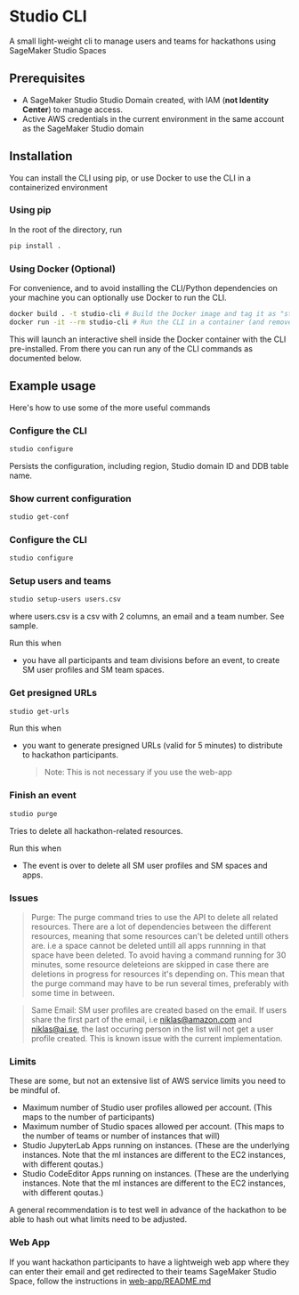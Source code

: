 # Studio CLI

A small light-weight cli to manage users and teams for hackathons using SageMaker Studio Spaces

## Prerequisites

- A SageMaker Studio Studio Domain created, with IAM (**not Identity Center**) to manage access.
- Active AWS credentials in the current environment in the same account as the SageMaker Studio domain

## Installation

You can install the CLI using pip, or use Docker to use the CLI in a containerized environment

### Using pip

In the root of the directory, run

```bash
pip install .
```

### Using Docker (Optional)

For convenience, and to avoid installing the CLI/Python dependencies on your machine you can optionally use Docker to run the CLI.

```bash
docker build . -t studio-cli # Build the Docker image and tag it as "studio-cli"
docker run -it --rm studio-cli # Run the CLI in a container (and remove the container when exiting)
```

This will launch an interactive shell inside the Docker container with the CLI pre-installed. From there you can run any of the CLI commands as documented below.

## Example usage

Here's how to use some of the more useful commands

### Configure the CLI

```bash
studio configure
```

Persists the configuration, including region, Studio domain ID and DDB table name.

### Show current configuration

```bash
studio get-conf
```

### Configure the CLI

```bash
studio configure
```

### Setup users and teams

```bash
studio setup-users users.csv
```

where users.csv is a csv with 2 columns, an email and a team number. See sample.

Run this when

- you have all participants and team divisions before an event, to create SM user profiles and SM team spaces.

### Get presigned URLs

```bash
studio get-urls
```

Run this when

- you want to generate presigned URLs (valid for 5 minutes) to distribute to hackathon participants.
  > Note: This is not necessary if you use the web-app

### Finish an event

```bash
studio purge
```

Tries to delete all hackathon-related resources.

Run this when

- The event is over to delete all SM user profiles and SM spaces and apps.

### Issues

> Purge: The purge command tries to use the API to delete all related resources. There are a lot of dependencies between the different resources, meaning that some resources can't be deleted untill others are. i.e a space cannot be deleted untill all apps runnning in that space have been deleted. To avoid having a command running for 30 minutes, some resource deleteions are skipped in case there are deletions in progress for resources it's depending on. This mean that the purge command may have to be run several times, preferably with some time in between.

> Same Email: SM user profiles are created based on the email. If users share the first part of the email, i.e niklas@amazon.com and niklas@ai.se, the last occuring person in the list will not get a user profile created. This is known issue with the current implementation.

### Limits

These are some, but not an extensive list of AWS service limits you need to be mindful of.

- Maximum number of Studio user profiles allowed per account. (This maps to the number of participants)
- Maximum number of Studio spaces allowed per account. (This maps to the number of teams or number of instances that will)
- Studio JupyterLab Apps running on <Instance type> instances. (These are the underlying instances. Note that the ml instances are different to the EC2 instances, with different qoutas.)
- Studio CodeEditor Apps running on <Instance type> instances. (These are the underlying instances. Note that the ml instances are different to the EC2 instances, with different qoutas.)

A general recommendation is to test well in advance of the hackathon to be able to hash out what limits need to be adjusted.

### Web App

If you want hackathon participants to have a lightweigh web app where they can enter their email and get redirected to their teams SageMaker Studio Space, follow the instructions in [web-app/README.md](web-app/README.md)
